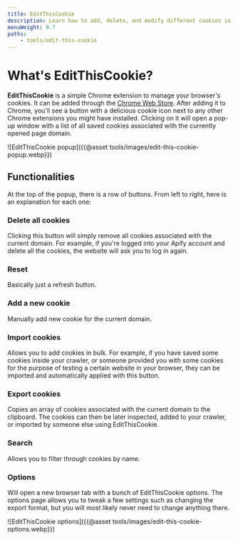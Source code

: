 ```yaml
---
title: EditThisCookie
description: Learn how to add, delete, and modify different cookies in your browser for testing purposes using the EditThisCookie chrome extension.
menuWeight: 9.7
paths:
    - tools/edit-this-cookie
---
```


# [](#what-is-it) What's EditThisCookie?

**EditThisCookie** is a simple Chrome extension to manage your browser's cookies. It can be added through the [Chrome Web Store](https://chrome.google.com/webstore/category/extensions). After adding it to Chrome, you'll see a button with a delicious cookie icon next to any other Chrome extensions you might have installed. Clicking on it will open a pop-up window with a list of all saved cookies associated with the currently opened page domain.

![EditThisCookie popup]({{@asset tools/images/edit-this-cookie-popup.webp}})

## [](#functions) Functionalities

At the top of the popup, there is a row of buttons. From left to right, here is an explanation for each one:

### Delete all cookies

Clicking this button will simply remove all cookies associated with the current domain. For example, if you're logged into your Apify account and delete all the cookies, the website will ask you to log in again.

### Reset

Basically just a refresh button.

### Add a new cookie

Manually add new cookie for the current domain.

### Import cookies

Allows you to add cookies in bulk. For example, if you have saved some cookies inside your crawler, or someone provided you with some cookies for the purpose of testing a certain website in your browser, they can be imported and automatically applied with this button.

### Export cookies

Copies an array of cookies associated with the current domain to the clipboard. The cookies can then be later inspected, added to your crawler, or imported by someone else using EditThisCookie.

### Search

Allows you to filter through cookies by name.

### Options

Will open a new browser tab with a bunch of EditThisCookie options. The options page allows you to tweak a few settings such as changing the export format, but you will most likely never need to change anything there.

![EditThisCookie options]({{@asset tools/images/edit-this-cookie-options.webp}})
